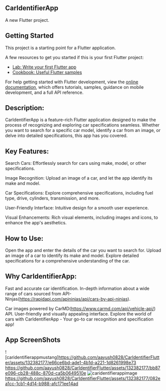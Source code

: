 ## CarIdentifierApp

A new Flutter project.

## Getting Started

This project is a starting point for a Flutter application.

A few resources to get you started if this is your first Flutter project:

- [Lab: Write your first Flutter app](https://docs.flutter.dev/get-started/codelab)
- [Cookbook: Useful Flutter samples](https://docs.flutter.dev/cookbook)

For help getting started with Flutter development, view the
[online documentation](https://docs.flutter.dev/), which offers tutorials,
samples, guidance on mobile development, and a full API reference.

## Description:

CarIdentifierApp is a feature-rich Flutter application designed to make the process of recognizing and exploring car specifications seamless. Whether you want to search for a specific car model, identify a car from an image, or delve into detailed specifications, this app has you covered.

## Key Features:

Search Cars: Effortlessly search for cars using make, model, or other specifications.

Image Recognition: Upload an image of a car, and let the app identify its make and model.

Car Specifications: Explore comprehensive specifications, including fuel type, drive, cylinders, transmission, and more.

User-Friendly Interface: Intuitive design for a smooth user experience.

Visual Enhancements: Rich visual elements, including images and icons, to enhance the app's aesthetics.

## How to Use:

Open the app and enter the details of the car you want to search for.
Upload an image of a car to identify its make and model.
Explore detailed specifications for a comprehensive understanding of the car.


## Why CarIdentifierApp:

Fast and accurate car identification.
In-depth information about a wide range of cars sourced from API-Ninjas(https://rapidapi.com/apininjas/api/cars-by-api-ninjas).

Car images powered by CarMD(https://www.carmd.com/api/vehicle-api/) API.
User-friendly and visually appealing interface.
Explore the world of cars with CarIdentifierApp - Your go-to car recognition and specification app!

## App ScreenShots
![caridentifierappmustang]https://github.com/aayush0828/CarIdentifierFlutter/assets/132382177/e66ce6bd-ade1-4b1d-a221-1d8261998e73
https://github.com/aayush0828/CarIdentifierFlutter/assets/132382177/bb87e096-cb28-488c-870d-ca5b0649510e
![caridentifierappimage](https://github.com/aayush0828/CarIdentifierFlutter/assets/132382177/91f91def-de4f-4b52-a825-047a0c902ad0)
https://github.com/aayush0828/CarIdentifierFlutter/assets/132382177/082ea1cc-1cb1-4d14-b988-afc171ee14ad
